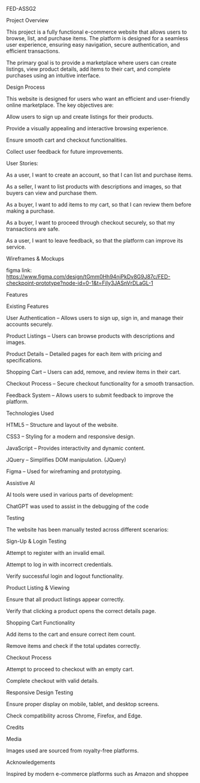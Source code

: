 FED-ASSG2

Project Overview

This project is a fully functional e-commerce website that allows users to browse, list, and purchase items. The platform is designed for a seamless user experience, ensuring easy navigation, secure authentication, and efficient transactions.

The primary goal is to provide a marketplace where users can create listings, view product details, add items to their cart, and complete purchases using an intuitive interface.

Design Process

This website is designed for users who want an efficient and user-friendly online marketplace. The key objectives are:

Allow users to sign up and create listings for their products.

Provide a visually appealing and interactive browsing experience.

Ensure smooth cart and checkout functionalities.

Collect user feedback for future improvements.

User Stories:

As a user, I want to create an account, so that I can list and purchase items.

As a seller, I want to list products with descriptions and images, so that buyers can view and purchase them.

As a buyer, I want to add items to my cart, so that I can review them before making a purchase.

As a buyer, I want to proceed through checkout securely, so that my transactions are safe.

As a user, I want to leave feedback, so that the platform can improve its service.

Wireframes & Mockups

figma link: https://www.figma.com/design/tGmm0Hh94njPkDv8G9J87c/FED-checkpoint-prototype?node-id=0-1&t=FiIy3JASnVrDLaGL-1

Features

Existing Features

User Authentication – Allows users to sign up, sign in, and manage their accounts securely.

Product Listings – Users can browse products with descriptions and images.

Product Details – Detailed pages for each item with pricing and specifications.

Shopping Cart – Users can add, remove, and review items in their cart.

Checkout Process – Secure checkout functionality for a smooth transaction.

Feedback System – Allows users to submit feedback to improve the platform.



Technologies Used

HTML5 – Structure and layout of the website.

CSS3 – Styling for a modern and responsive design.

JavaScript – Provides interactivity and dynamic content.

JQuery – Simplifies DOM manipulation. (JQuery)

Figma – Used for wireframing and prototyping.

Assistive AI

AI tools were used in various parts of development:

ChatGPT was used to assist in the debugging of the code

Testing

The website has been manually tested across different scenarios:

Sign-Up & Login Testing

Attempt to register with an invalid email.

Attempt to log in with incorrect credentials.

Verify successful login and logout functionality.

Product Listing & Viewing

Ensure that all product listings appear correctly.

Verify that clicking a product opens the correct details page.

Shopping Cart Functionality

Add items to the cart and ensure correct item count.

Remove items and check if the total updates correctly.

Checkout Process

Attempt to proceed to checkout with an empty cart.

Complete checkout with valid details.

Responsive Design Testing

Ensure proper display on mobile, tablet, and desktop screens.

Check compatibility across Chrome, Firefox, and Edge.

Credits


Media

Images used are sourced from royalty-free platforms.

Acknowledgements

Inspired by modern e-commerce platforms such as Amazon and shoppee


